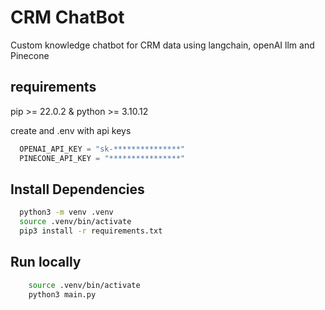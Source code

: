 
# CRM ChatBot

Custom knowledge chatbot for CRM data using langchain, openAI llm and Pinecone 

## requirements
pip >= 22.0.2 & python >= 3.10.12

create and .env with api keys

```py
  OPENAI_API_KEY = "sk-***************"
  PINECONE_API_KEY = "****************"
```

## Install Dependencies
```bash
  python3 -m venv .venv
  source .venv/bin/activate
  pip3 install -r requirements.txt
```

## Run locally 
```bash
    source .venv/bin/activate
    python3 main.py
```

